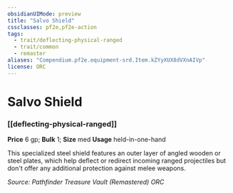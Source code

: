 ```yaml
---
obsidianUIMode: preview
title: "Salvo Shield"
cssclasses: pf2e,pf2e-action
tags:
  - trait/deflecting-physical-ranged
  - trait/common
  - remaster
aliases: "Compendium.pf2e.equipment-srd.Item.kZYyXUX8dVXnAIVp"
license: ORC
---
```

# Salvo Shield

### [[deflecting-physical-ranged]]


**Price** 6 gp; 
**Bulk** 1; **Size** med
**Usage** held-in-one-hand

This specialized steel shield features an outer layer of angled wooden or steel plates, which help deflect or redirect incoming ranged projectiles but don't offer any additional protection against melee weapons.

*Source: Pathfinder Treasure Vault (Remastered)*
*ORC*